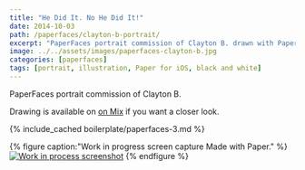 ```yaml
---
title: "He Did It. No He Did It!"
date: 2014-10-03
path: /paperfaces/clayton-b-portrait/
excerpt: "PaperFaces portrait commission of Clayton B. drawn with Paper for iOS on an iPad."
image: ../../assets/images/paperfaces-clayton-b.jpg
categories: [paperfaces]
tags: [portrait, illustration, Paper for iOS, black and white]
---
```


PaperFaces portrait commission of Clayton B. 

Drawing is available on [on Mix](https://mix.fiftythree.com/11098-Michael-Rose/300453) if you want a closer look.

{% include_cached boilerplate/paperfaces-3.md %}

{% figure caption:"Work in progress screen capture Made with Paper." %}
[![Work in process screenshot](../../assets/images/paperfaces-clayton-b-process-1-900.jpg)](../../assets/images/paperfaces-clayton-b-process-1-lg.jpg)
{% endfigure %}
